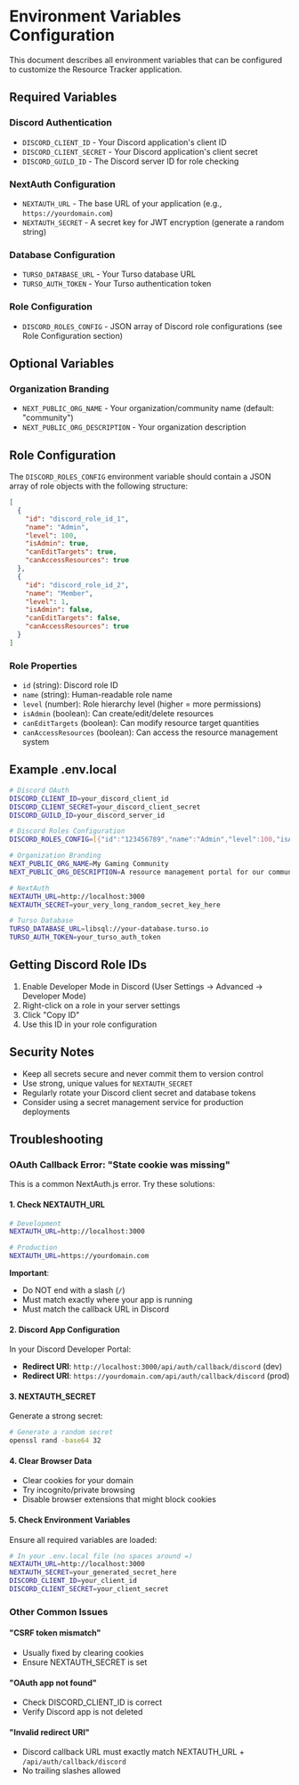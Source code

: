 # Environment Variables Configuration

This document describes all environment variables that can be configured to customize the Resource Tracker application.

## Required Variables

### Discord Authentication
- `DISCORD_CLIENT_ID` - Your Discord application's client ID
- `DISCORD_CLIENT_SECRET` - Your Discord application's client secret  
- `DISCORD_GUILD_ID` - The Discord server ID for role checking

### NextAuth Configuration
- `NEXTAUTH_URL` - The base URL of your application (e.g., `https://yourdomain.com`)
- `NEXTAUTH_SECRET` - A secret key for JWT encryption (generate a random string)

### Database Configuration
- `TURSO_DATABASE_URL` - Your Turso database URL
- `TURSO_AUTH_TOKEN` - Your Turso authentication token

### Role Configuration
- `DISCORD_ROLES_CONFIG` - JSON array of Discord role configurations (see Role Configuration section)

## Optional Variables

### Organization Branding
- `NEXT_PUBLIC_ORG_NAME` - Your organization/community name (default: "community")
- `NEXT_PUBLIC_ORG_DESCRIPTION` - Your organization description

## Role Configuration

The `DISCORD_ROLES_CONFIG` environment variable should contain a JSON array of role objects with the following structure:

```json
[
  {
    "id": "discord_role_id_1",
    "name": "Admin",
    "level": 100,
    "isAdmin": true,
    "canEditTargets": true,
    "canAccessResources": true
  },
  {
    "id": "discord_role_id_2", 
    "name": "Member",
    "level": 1,
    "isAdmin": false,
    "canEditTargets": false,
    "canAccessResources": true
  }
]
```

### Role Properties
- `id` (string): Discord role ID
- `name` (string): Human-readable role name
- `level` (number): Role hierarchy level (higher = more permissions)
- `isAdmin` (boolean): Can create/edit/delete resources
- `canEditTargets` (boolean): Can modify resource target quantities
- `canAccessResources` (boolean): Can access the resource management system

## Example .env.local

```bash
# Discord OAuth
DISCORD_CLIENT_ID=your_discord_client_id
DISCORD_CLIENT_SECRET=your_discord_client_secret
DISCORD_GUILD_ID=your_discord_server_id

# Discord Roles Configuration
DISCORD_ROLES_CONFIG=[{"id":"123456789","name":"Admin","level":100,"isAdmin":true,"canEditTargets":true,"canAccessResources":true},{"id":"987654321","name":"Member","level":1,"isAdmin":false,"canEditTargets":false,"canAccessResources":true}]

# Organization Branding
NEXT_PUBLIC_ORG_NAME=My Gaming Community
NEXT_PUBLIC_ORG_DESCRIPTION=A resource management portal for our community

# NextAuth
NEXTAUTH_URL=http://localhost:3000
NEXTAUTH_SECRET=your_very_long_random_secret_key_here

# Turso Database
TURSO_DATABASE_URL=libsql://your-database.turso.io
TURSO_AUTH_TOKEN=your_turso_auth_token
```

## Getting Discord Role IDs

1. Enable Developer Mode in Discord (User Settings → Advanced → Developer Mode)
2. Right-click on a role in your server settings
3. Click "Copy ID"
4. Use this ID in your role configuration

## Security Notes

- Keep all secrets secure and never commit them to version control
- Use strong, unique values for `NEXTAUTH_SECRET`
- Regularly rotate your Discord client secret and database tokens
- Consider using a secret management service for production deployments

## Troubleshooting

### OAuth Callback Error: "State cookie was missing"

This is a common NextAuth.js error. Try these solutions:

#### 1. Check NEXTAUTH_URL
```bash
# Development
NEXTAUTH_URL=http://localhost:3000

# Production
NEXTAUTH_URL=https://yourdomain.com
```

**Important**: 
- Do NOT end with a slash (`/`)
- Must match exactly where your app is running
- Must match the callback URL in Discord

#### 2. Discord App Configuration
In your Discord Developer Portal:
- **Redirect URI**: `http://localhost:3000/api/auth/callback/discord` (dev)
- **Redirect URI**: `https://yourdomain.com/api/auth/callback/discord` (prod)

#### 3. NEXTAUTH_SECRET
Generate a strong secret:
```bash
# Generate a random secret
openssl rand -base64 32
```

#### 4. Clear Browser Data
- Clear cookies for your domain
- Try incognito/private browsing
- Disable browser extensions that might block cookies

#### 5. Check Environment Variables
Ensure all required variables are loaded:
```bash
# In your .env.local file (no spaces around =)
NEXTAUTH_URL=http://localhost:3000
NEXTAUTH_SECRET=your_generated_secret_here
DISCORD_CLIENT_ID=your_client_id
DISCORD_CLIENT_SECRET=your_client_secret
```

### Other Common Issues

#### "CSRF token mismatch"
- Usually fixed by clearing cookies
- Ensure NEXTAUTH_SECRET is set

#### "OAuth app not found"
- Check DISCORD_CLIENT_ID is correct
- Verify Discord app is not deleted

#### "Invalid redirect URI"
- Discord callback URL must exactly match NEXTAUTH_URL + `/api/auth/callback/discord`
- No trailing slashes allowed
